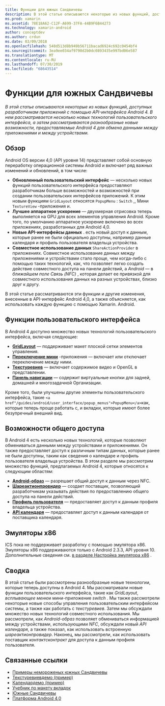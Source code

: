 ```yaml
---
title: Функции для южных Сандвичевы
description: В этой статье описываются некоторые из новых функций, доступных разработчикам приложений с помощью API-интерфейса Android 4. В нем рассматривается несколько новых технологий пользовательского интерфейса, а затем рассматриваются разнообразные новые возможности, предоставляемые Android 4 для обмена данными между приложениями и между устройствами.
ms.prod: xamarin
ms.assetid: 78E18A62-C12F-A699-37FA-44B9F6B44273
ms.technology: xamarin-android
author: conceptdev
ms.author: crdun
ms.date: 03/09/2018
ms.openlocfilehash: 548d513d8b949b56711bacad6924c692c0454bf4
ms.sourcegitcommit: 3ea9ee034af9790d2b0dc0893435e997bd06e587
ms.translationtype: MT
ms.contentlocale: ru-RU
ms.lasthandoff: 07/30/2019
ms.locfileid: "68643514"
---
```

# <a name="ice-cream-sandwich-features"></a>Функции для южных Сандвичевы

_В этой статье описываются некоторые из новых функций, доступных разработчикам приложений с помощью API-интерфейса Android 4. В нем рассматривается несколько новых технологий пользовательского интерфейса, а затем рассматриваются разнообразные новые возможности, предоставляемые Android 4 для обмена данными между приложениями и между устройствами._

## <a name="overview"></a>Обзор

Android OS версии 4,0 (API уровня 14) представляет собой основную переработку операционной системы Android и включает ряд важных изменений и обновлений, в том числе:

-   **Обновленный пользовательский интерфейс** — несколько новых функций пользовательского интерфейса предоставляют разработчикам больше возможностей и возможностей при создании пользовательских интерфейсов приложений. К этим новым функциям `GridLayout` относятся `PopupMenu` : `Switch` ,, Мини `TextureView` -приложения и. 
-   **Лучшее аппаратное ускорение** — двухмерная отрисовка теперь выполняется на GPU для всех элементов управления Android. Кроме того, по умолчанию аппаратное ускорение включено во всех приложениях, разработанных для Android 4,0. 
-   **Новые API-интерфейсы данных** . есть новый доступ к данным, которые ранее не были официально доступны, например данные календаря и профиль пользователя владельца устройства. 
-   **Совместное использование данных** `ShareActionProvider` в приложениях. Совместное использование данных между приложениями и устройствами стало проще, чем когда-либо с помощью таких технологий, как, что позволяет легко создать действие совместного доступа на панели действий, а *Android* — в *ближайшем поле Связь (NFC)* , которая делает ее привязкой для совместного использования данных на разных устройствах, близко друг к другу. 


В этой статье рассматриваются эти функции и другие изменения, внесенные в API-интерфейс Android 4,0, а также объясняется, как использовать каждую функцию с помощью Xamarin. Android.

## <a name="user-interface-features"></a>Функции пользовательского интерфейса

В Android 4 доступно множество новых технологий пользовательского интерфейса, включая следующие:

-   **[GridLayout](~/android/user-interface/layouts/grid-layout.md)** — поддерживает макет плоской сетки элементов управления. 
-   **[Переключение мини](~/android/user-interface/controls/switch.md)** -приложения — включает или отключает переключение между ними. 
-   **[Текстуревиев](~/android/user-interface/controls/texture-view.md)** — включает содержимое видео и OpenGL в представлении. 
-   **[Панель навигации](~/android/user-interface/controls/navigation-bar.md)** — содержит виртуальные кнопки для задней, домашней и многозадачной Организации. 


Кроме того, были улучшены другие элементы пользовательского интерфейса, такие `<a href"/guides/android/user_interface/popup_menus">PopupMenu</a>`как, которые теперь проще работать с, и вкладки, которые имеют более безупречный внешний вид.

## <a name="sharing-features"></a>Возможности общего доступа

В Android 4 есть несколько новых технологий, которые позволяют обмениваться данными между устройствами и приложениями. Он также предоставляет доступ к различным типам данных, которые ранее не были доступны, таким как сведения о календаре и профиль пользователя владельца устройства. В этом разделе мы рассмотрим множество функций, предлагаемых Android 4, которые относятся к следующим областям:

-  **[Android-образ](~/android/platform/android-beam.md)** — разрешает общий доступ к данным через NFC.
-   **[Шареактионпровидер](~/android/user-interface/controls/action-bar.md)** — создает поставщик, позволяющий разработчикам указывать действия по предоставлению общего доступа на панели действий. 
-   **[Профиль пользователя](~/android/user-interface/user-profile.md)** — предоставляет доступ к данным профиля владельца устройства. 
-   **[API календаря](~/android/user-interface/controls/calendar.md)** — предоставляет доступ к данным календаря от поставщика календаря. 

## <a name="x86-emulators"></a>Эмуляторы x86

ICS пока не поддерживает разработку с помощью эмулятора x86. Эмуляторы x86 поддерживаются только с Android 2.3.3, API уровня 10. Дополнительные сведения см. [в разделе Настройка эмулятора x86](~/android/get-started/installation/android-emulator/index.md) .

## <a name="summary"></a>Сводка

В этой статье были рассмотрены разнообразные новые технологии, которые теперь доступны в Android 4. Мы рассматривали новые функции пользовательского интерфейса, такие как *GridLayout*, *всплывающее меню*и мини-приложение *switch* . Мы также рассмотрели некоторые новые способы управления пользовательским интерфейсом системы, а также как работать с *текстуревиев*. Затем мы обсуждали множество новых технологий совместного использования. Мы рассмотрели, как *Android-образ* позволяет обмениваться информацией между устройствами, использующими *NFC*, обсуждали новый *API календаря*, а также показал, как использовать встроенную *шареактионпровидер*.
Наконец, мы рассмотрели, как использовать поставщик *контактсконтракт* для доступа к данным профиля пользователя.



## <a name="related-links"></a>Связанные ссылки

- [Примеры немороженых южных Сандвичевы](https://docs.microsoft.com/samples/xamarin/monodroid-samples/platformfeatures-ics-samples)
- [Текстуревиевдемо (пример)](https://docs.microsoft.com/samples/xamarin/monodroid-samples/textureviewdemo)
- [Календардемо (пример)](https://docs.microsoft.com/samples/xamarin/monodroid-samples/calendardemo)
- [Учебник по макету вкладок](~/android/user-interface/layouts/tab-layout/index.md)
- [Южные Сандвичевы](https://developer.android.com/about/versions/android-4.0-highlights.html)
- [Платформа Android 4,0](https://developer.android.com/about/versions/android-4.0.html)

